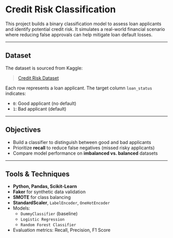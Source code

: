 # Credit Risk Classification

This project builds a binary classification model to assess loan applicants and identify potential credit risk. It simulates a real-world financial scenario where reducing false approvals can help mitigate loan default losses.

---

## Dataset

The dataset is sourced from Kaggle:
> [Credit Risk Dataset](https://www.kaggle.com/datasets/laotse/credit-risk-dataset)

Each row represents a loan applicant. The target column `loan_status` indicates:
- `0`: Good applicant (no default)
- `1`: Bad applicant (default)

---

## Objectives

- Build a classifier to distinguish between good and bad applicants
- Prioritize **recall** to reduce false negatives (missed risky applicants)
- Compare model performance on **imbalanced vs. balanced** datasets

---

## Tools & Techniques

- **Python, Pandas, Scikit-Learn**
- **Faker** for synthetic data validation
- **SMOTE** for class balancing
- **StandardScaler**, `LabelEncoder`, `OneHotEncoder`
- Models:
  - `DummyClassifier` (baseline)
  - `Logistic Regression`
  - `Random Forest Classifier`
- Evaluation metrics: Recall, Precision, F1 Score
